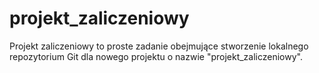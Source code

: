 # projekt_zaliczeniowy
Projekt zaliczeniowy to proste zadanie obejmujące stworzenie lokalnego repozytorium Git dla nowego projektu o nazwie "projekt_zaliczeniowy".